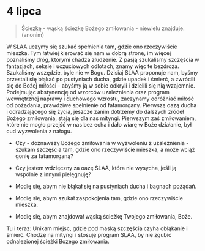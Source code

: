 
# 4 lipca

> Ścieżkę - wąską ścieżkę Bożego zmiłowania - niewielu znajduje. (anonim)

W SLAA uczymy się szukać spełnienia tam, gdzie ono rzeczywiście mieszka. Tym łatwiej kierować się nam w dobrą stronę, im więcej poznaliśmy dróg, którymi chadza złudzenie. Z pasją szukaliśmy szczęścia w fantazjach, seksie i uczuciowych odlotach, znamy więc te bezdroża. Szukaliśmy wszędzie, byle nie w Bogu. Dzisiaj SLAA proponuje nam, byśmy przestali się błąkać po pustyniach ducha, gdzie upadek i śmierć, a zwrócili się do Bożej miłości - abyśmy ją w sobie odkryli i dzielili się nią wzajemnie. Podejmując abstynencję od wzorców uzależnienia oraz program wewnętrznej naprawy i duchowego wzrostu, zaczynamy odróżniać miłość od pożądania, prawdziwe spełnienie od fatamorgany. Pierwszą oazą ducha i odradzającego się życia, jeszcze zanim dotrzemy do dalszych źródeł Bożego zmiłowania, stają się dla nas mityngi. Pierwszym zaś zmiłowaniem, które nie mogło przejść w nas bez echa i dało wiarę w Boże działanie, był cud wyzwolenia z nałogu.

- Czy - doznawszy Bożego zmiłowania w wyzwoleniu z uzależnienia - szukam szczęścia tam, gdzie ono rzeczywiście mieszka, a może wciąż gonię za fatamorganą?
- Czy jestem wdzięczny za oazę SLAA, która nie wysycha, jeśli ją wspólnie z innymi pielęgnuję?

- Modlę się, abym nie błąkał się na pustyniach ducha i bagnach pożądań.
- Modlę się, abym szukał zaspokojenia tam, gdzie ono rzeczywiście mieszka.
- Modlę się, abym znajdował wąską ścieżkę Twojego zmiłowania, Boże.

Tu i teraz: Unikam miejsc, gdzie pod maską szczęścia czyha obłąkanie i śmierć. Chodzę na mityngi i stosuję program SLAA, by nie zgubić odnalezionej ścieżki Bożego zmiłowania.
